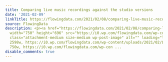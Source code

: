 ```yaml
---
title: Comparing live music recordings against the studio versions
date: '2021-02-09'
linkTitle: https://flowingdata.com/2021/02/08/comparing-live-music-recordings-against-the-studio-versions/
source: FlowingData
description: <p><a href="https://flowingdata.com/2021/02/08/comparing-live-music-recordings-against-the-studio-versions/"><img
  width="750" height="696" src="https://i0.wp.com/flowingdata.com/wp-content/uploads/2021/02/Live-Music-Jukebox.png?fit=750%2C696&amp;ssl=1"
  class="attachment-medium size-medium wp-post-image" alt="" loading="lazy" srcset="https://i0.wp.com/flowingdata.com/wp-content/uploads/2021/02/Live-Music-Jukebox.png?w=2598&amp;ssl=1
  2598w, https://i0.wp.com/flowingdata.com/wp-content/uploads/2021/02/Live-Music-Jukebox.png?resize=750%2C696&amp;ssl=1
  750w, https://i0.wp.com/flowingdata.com/wp-con ...
disable_comments: true
---
```

<p><a href="https://flowingdata.com/2021/02/08/comparing-live-music-recordings-against-the-studio-versions/"><img width="750" height="696" src="https://i0.wp.com/flowingdata.com/wp-content/uploads/2021/02/Live-Music-Jukebox.png?fit=750%2C696&amp;ssl=1" class="attachment-medium size-medium wp-post-image" alt="" loading="lazy" srcset="https://i0.wp.com/flowingdata.com/wp-content/uploads/2021/02/Live-Music-Jukebox.png?w=2598&amp;ssl=1 2598w, https://i0.wp.com/flowingdata.com/wp-content/uploads/2021/02/Live-Music-Jukebox.png?resize=750%2C696&amp;ssl=1 750w, https://i0.wp.com/flowingdata.com/wp-con ...